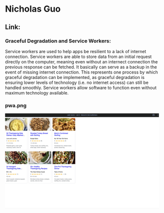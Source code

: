 # Nicholas Guo
## Link: 
### Graceful Degradation and Service Workers:
Service workers are used to help apps be resilient to a lack of internet connection. Service workers are able to store data from an initial request directly on the computer, meaning even without an internect connection the previous response can be fetched. It basically can serve as a backup in the event of missing internet connection. This represents one process by which graceful degradation can be implemented, as graceful degradation is ensuring lower levels of technology (i.e. no internet access) can still be handled smoothly. Service workers allow software to function even without maximum technology available. 
### pwa.png
![pwa.png is in this repo](./pwa.png)